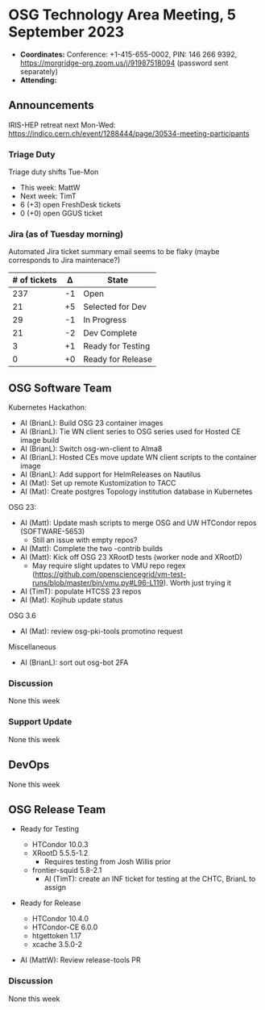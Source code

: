 # OSG Technology Area Meeting, 5 September 2023

-   **Coordinates:** Conference: +1-415-655-0002, PIN: 146 266 9392,
    <https://morgridge-org.zoom.us/j/91987518094> (password sent separately)
-   **Attending:** 

## Announcements

IRIS-HEP retreat next Mon-Wed: <https://indico.cern.ch/event/1288444/page/30534-meeting-participants>

### Triage Duty

Triage duty shifts Tue-Mon

-   This week: MattW
-   Next week: TimT
-   6 (+3) open FreshDesk tickets
-   0 (+0) open GGUS ticket

### Jira (as of Tuesday morning)

Automated Jira ticket summary email seems to be flaky (maybe corresponds to Jira maintenace?)

| # of tickets | &Delta; | State             |
|--------------|---------|-------------------|
| 237          | -1      | Open              |
| 21           | +5      | Selected for Dev  |
| 29           | -1      | In Progress       |
| 21           | -2      | Dev Complete      |
| 3            | +1      | Ready for Testing |
| 0            | +0      | Ready for Release |

## OSG Software Team

Kubernetes Hackathon:
-   AI (BrianL): Build OSG 23 container images
-   AI (BrianL): Tie WN client series to OSG series used for Hosted CE image build
-   AI (BrianL): Switch osg-wn-client to Alma8
-   AI (BrianL): Hosted CEs move update WN client scripts to the container image
-   AI (BrianL): Add support for HelmReleases on Nautilus
-   AI (Mat): Set up remote Kustomization to TACC
-   AI (Mat): Create postgres Topology institution database in Kubernetes

OSG 23:

-   AI (Matt): Update mash scripts to merge OSG and UW HTCondor repos (SOFTWARE-5653)
    -   Still an issue with empty repos?
-   AI (Matt): Complete the two -contrib builds
-   AI (Matt): Kick off OSG 23 XRootD tests (worker node and XRootD)
    - May require slight updates to VMU repo regex
      (<https://github.com/opensciencegrid/vm-test-runs/blob/master/bin/vmu.py#L96-L119>).
      Worth just trying it
-   AI (TimT): populate HTCSS 23 repos
-   AI (Mat): Kojihub update status

OSG 3.6

-   AI (Mat): review osg-pki-tools promotino request

Miscellaneous

-   AI (BrianL): sort out osg-bot 2FA

### Discussion

None this week

### Support Update

None this week

## DevOps

None this week

## OSG Release Team

-   Ready for Testing
    -   HTCondor 10.0.3
    -   XRootD 5.5.5-1.2
        - Requires testing from Josh Willis prior
    -   frontier-squid 5.8-2.1
        -   AI (TimT): create an INF ticket for testing at the CHTC, BrianL to assign
-   Ready for Release
    -   HTCondor 10.4.0
    -   HTCondor-CE 6.0.0
    -   htgettoken 1.17
    -   xcache 3.5.0-2
 
- AI (MattW): Review release-tools PR

### Discussion

None this week

